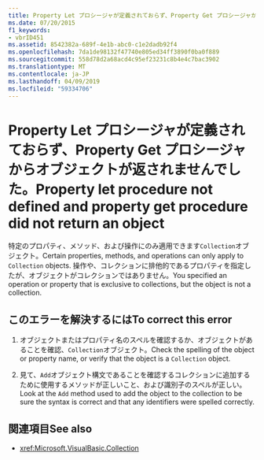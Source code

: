 ```yaml
---
title: Property Let プロシージャが定義されておらず、Property Get プロシージャからオブジェクトが返されませんでした。
ms.date: 07/20/2015
f1_keywords:
- vbrID451
ms.assetid: 8542382a-689f-4e1b-abc0-c1e2dadb92f4
ms.openlocfilehash: 7da1de98132f47740e805ed34ff3890f0ba0f889
ms.sourcegitcommit: 558d78d2a68acd4c95ef23231c8b4e4c7bac3902
ms.translationtype: MT
ms.contentlocale: ja-JP
ms.lasthandoff: 04/09/2019
ms.locfileid: "59334706"
---
```

# <a name="property-let-procedure-not-defined-and-property-get-procedure-did-not-return-an-object"></a><span data-ttu-id="26219-102">Property Let プロシージャが定義されておらず、Property Get プロシージャからオブジェクトが返されませんでした。</span><span class="sxs-lookup"><span data-stu-id="26219-102">Property let procedure not defined and property get procedure did not return an object</span></span>
<span data-ttu-id="26219-103">特定のプロパティ、メソッド、および操作にのみ適用できます`Collection`オブジェクト。</span><span class="sxs-lookup"><span data-stu-id="26219-103">Certain properties, methods, and operations can only apply to `Collection` objects.</span></span> <span data-ttu-id="26219-104">操作や、コレクションに排他的であるプロパティを指定したが、オブジェクトがコレクションではありません。</span><span class="sxs-lookup"><span data-stu-id="26219-104">You specified an operation or property that is exclusive to collections, but the object is not a collection.</span></span>  
  
## <a name="to-correct-this-error"></a><span data-ttu-id="26219-105">このエラーを解決するには</span><span class="sxs-lookup"><span data-stu-id="26219-105">To correct this error</span></span>  
  
1. <span data-ttu-id="26219-106">オブジェクトまたはプロパティ名のスペルを確認するか、オブジェクトがあることを確認、`Collection`オブジェクト。</span><span class="sxs-lookup"><span data-stu-id="26219-106">Check the spelling of the object or property name, or verify that the object is a `Collection` object.</span></span>  
  
2. <span data-ttu-id="26219-107">見て、`Add`オブジェクト構文であることを確認するコレクションに追加するために使用するメソッドが正しいこと、および識別子のスペルが正しい。</span><span class="sxs-lookup"><span data-stu-id="26219-107">Look at the `Add` method used to add the object to the collection to be sure the syntax is correct and that any identifiers were spelled correctly.</span></span>  
  
## <a name="see-also"></a><span data-ttu-id="26219-108">関連項目</span><span class="sxs-lookup"><span data-stu-id="26219-108">See also</span></span>

- <xref:Microsoft.VisualBasic.Collection>
